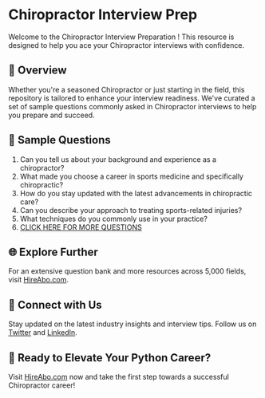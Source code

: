 # Chiropractor Interview Prep

Welcome to the Chiropractor Interview Preparation ! This resource is designed to help you ace your Chiropractor interviews with confidence.

## 🚀 Overview

Whether you're a seasoned Chiropractor or just starting in the field, this repository is tailored to enhance your interview readiness. We've curated a set of sample questions commonly asked in Chiropractor interviews to help you prepare and succeed.

## 📝 Sample Questions

1. Can you tell us about your background and experience as a chiropractor?
2. What made you choose a career in sports medicine and specifically chiropractic?
3. How do you stay updated with the latest advancements in chiropractic care?
4. Can you describe your approach to treating sports-related injuries?
5. What techniques do you commonly use in your practice?
6. [CLICK HERE FOR MORE QUESTIONS](https://hireabo.com/job/15_1_3/Chiropractor)

## 🌐 Explore Further

For an extensive question bank and more resources across 5,000 fields, visit [HireAbo.com](https://www.hireabo.com).

## 📱 Connect with Us

Stay updated on the latest industry insights and interview tips. Follow us on [Twitter](https://twitter.com/hireabo) and [LinkedIn](https://www.linkedin.com/in/hire-abo-3609972a8/).

## 🚀 Ready to Elevate Your Python Career?

Visit [HireAbo.com](https://www.hireabo.com) now and take the first step towards a successful Chiropractor career!